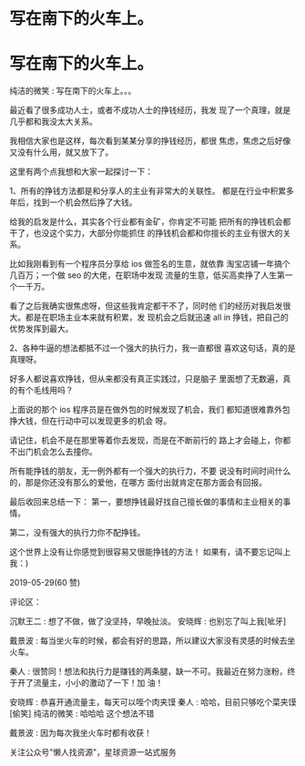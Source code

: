 # 写在南下的火车上。

# 写在南下的火车上。

纯洁的微笑 : 写在南下的火车上。。。

最近看了很多成功人士，或者不成功人士的挣钱经历，我发 现了一个真理，就是几乎都和我没太大关系。

我相信大家也是这样，每次看到某某分享的挣钱经历，都很 焦虑，焦虑之后好像又没有什么用，就又放下了。

这里有两个点我想和大家一起探讨一下：

1、所有的挣钱方法都是和分享人的主业有非常大的关联性。 都是在行业中积累多年后，找到一个机会然后挣了大钱。

给我的启发是什么，其实各个行业都有金矿，你肯定不可能 把所有的挣钱机会都干了，也没这个实力，大部分你能抓住 的挣钱机会都和你擅长的主业有很大的关系。

比如我刚看到有一个程序员分享给 ios 做签名的生意，就依靠 淘宝店铺一年搞个几百万；一个做 seo 的大佬，在职场中发现 流量的生意，低买高卖挣了人生第一个一千万。

看了之后我确实很焦虑呀，但这些我肯定都干不了，同时他 们的经历对我启发很大。都是在职场主业本来就有积累，发 现机会之后就迅速 all in 挣钱，把自己的优势发挥到最大。

2、各种牛逼的想法都抵不过一个强大的执行力，我一直都很 喜欢这句话，真的是真理呀。

好多人都说喜欢挣钱，但从来都没有真正实践过，只是脑子 里面想了无数遍，真的有个毛线用吗？

上面说的那个 ios 程序员是在做外包的时候发现了机会，我们 都知道很难靠外包挣大钱，但在行动中可以发现更多的机会 呀。

请记住，机会不是在那里等着你去发现，而是在不断前行的 路上才会碰上，你都不出门机会怎么去撞你。

所有能挣钱的朋友，无一例外都有一个强大的执行力，不要 说没有时间时间什么的，那是你还没有那么的爱他，在哪方 面付出就肯定在那方面会有回报。

最后收回来总结一下： 第一，要想挣钱最好找自己擅长做的事情和主业相关的事 情。

第二，没有强大的执行力你不配挣钱。

这个世界上没有让你感觉到很容易又很能挣钱的方法！ 如果有，请不要忘记叫上我：)

2019-05-29(60 赞)

评论区：

沉默王二 : 想了不做，做了没坚持，早晚扯淡。 安晓辉 : 也别忘了叫上我[呲牙]

戴景波 : 每当坐火车的时候，都会有好的思路，所以建议大家没有灵感的时候去坐火车。

秦人 : 很赞同！想法和执行力是赚钱的两条腿，缺一不可。我最近在努力涨粉，终于开了流量主，小小的激动了一下！加 油！

安晓辉 : 恭喜开通流量主，每天可以咥个肉夹馍 秦人 : 哈哈，目前只够吃个菜夹馍[偷笑] 纯洁的微笑 : 哈哈哈 这个想法不错

戴景波 : 因为每次我坐火车时都有收获！

关注公众号"懒人找资源"，星球资源一站式服务